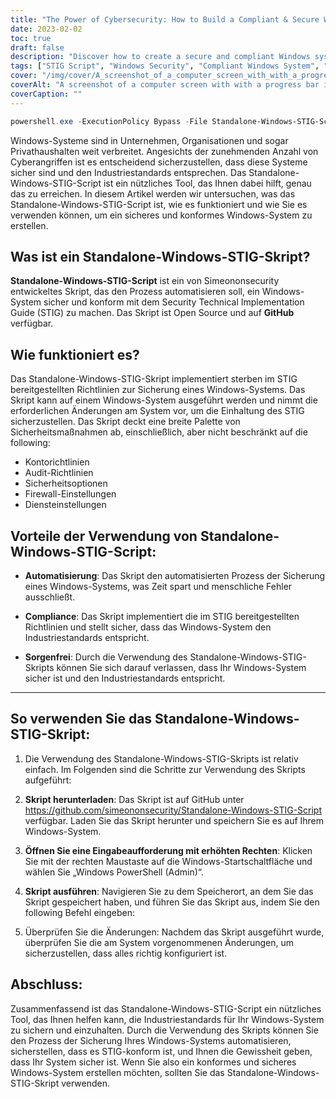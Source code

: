 ```yaml
---
title: "The Power of Cybersecurity: How to Build a Compliant & Secure Windows System with Standalone-Windows-STIG-Script"
date: 2023-02-02
toc: true
draft: false
description: "Discover how to create a secure and compliant Windows system with the easy-to-use Standalone-Windows-STIG-Script, an informative article with step-by-step instructions and detailed parameter explanations."
tags: ["STIG Script", "Windows Security", "Compliant Windows System", "System Hardening", "Windows STIG", "Secure Windows", "Windows Compliance", "Manual Install", "Windows Updates", "Adobe Reader", "Firefox", "Chrome", "Internet Explorer 11", ".NET Framework", "Office", "OneDrive", "Java", "Windows Defender", "Windows Firewall", "Mitigations", "Nessus PID", "VMware Horizon", "Optional Hardening"]
cover: "/img/cover/A_screenshot_of_a_computer_screen_with_with_a_progress_bar.png"
coverAlt: "A screenshot of a computer screen with with a progress bar indicating the completion percentage."
coverCaption: ""
---
```

```powershell
powershell.exe -ExecutionPolicy Bypass -File Standalone-Windows-STIG-Script.ps1
```
 Windows-Systeme sind in Unternehmen, Organisationen und sogar Privathaushalten weit verbreitet. Angesichts der zunehmenden Anzahl von Cyberangriffen ist es entscheidend sicherzustellen, dass diese Systeme sicher sind und den Industriestandards entsprechen. Das Standalone-Windows-STIG-Script ist ein nützliches Tool, das Ihnen dabei hilft, genau das zu erreichen. In diesem Artikel werden wir untersuchen, was das Standalone-Windows-STIG-Script ist, wie es funktioniert und wie Sie es verwenden können, um ein sicheres und konformes Windows-System zu erstellen.  ## Was ist ein Standalone-Windows-STIG-Skript?  **Standalone-Windows-STIG-Script** ist ein von Simeononsecurity entwickeltes Skript, das den Prozess automatisieren soll, ein Windows-System sicher und konform mit dem Security Technical Implementation Guide (STIG) zu machen. Das Skript ist Open Source und auf **GitHub** verfügbar.  ## Wie funktioniert es?  Das Standalone-Windows-STIG-Skript implementiert sterben im STIG bereitgestellten Richtlinien zur Sicherung eines Windows-Systems. Das Skript kann auf einem Windows-System ausgeführt werden und nimmt die erforderlichen Änderungen am System vor, um die Einhaltung des STIG sicherzustellen. Das Skript deckt eine breite Palette von Sicherheitsmaßnahmen ab, einschließlich, aber nicht beschränkt auf die following:  - Kontorichtlinien - Audit-Richtlinien - Sicherheitsoptionen - Firewall-Einstellungen - Diensteinstellungen  ## Vorteile der Verwendung von Standalone-Windows-STIG-Script:  - **Automatisierung**: Das Skript den automatisierten Prozess der Sicherung eines Windows-Systems, was Zeit spart und menschliche Fehler ausschließt.  - **Compliance**: Das Skript implementiert die im STIG bereitgestellten Richtlinien und stellt sicher, dass das Windows-System den Industriestandards entspricht.  - **Sorgenfrei**: Durch die Verwendung des Standalone-Windows-STIG-Skripts können Sie sich darauf verlassen, dass Ihr Windows-System sicher ist und den Industriestandards entspricht.  ________________________________________________________________________________________________________________________  ## So verwenden Sie das Standalone-Windows-STIG-Skript:  1. Die Verwendung des Standalone-Windows-STIG-Skripts ist relativ einfach. Im Folgenden sind die Schritte zur Verwendung des Skripts aufgeführt:  2. **Skript herunterladen**: Das Skript ist auf GitHub unter https://github.com/simeononsecurity/Standalone-Windows-STIG-Script verfügbar. Laden Sie das Skript herunter und speichern Sie es auf Ihrem Windows-System.  3. **Öffnen Sie eine Eingabeaufforderung mit erhöhten Rechten**: Klicken Sie mit der rechten Maustaste auf die Windows-Startschaltfläche und wählen Sie „Windows PowerShell (Admin)“.  4. **Skript ausführen**: Navigieren Sie zu dem Speicherort, an dem Sie das Skript gespeichert haben, und führen Sie das Skript aus, indem Sie den following Befehl eingeben:   5. Überprüfen Sie die Änderungen: Nachdem das Skript ausgeführt wurde, überprüfen Sie die am System vorgenommenen Änderungen, um sicherzustellen, dass alles richtig konfiguriert ist.  ## Abschluss:  Zusammenfassend ist das Standalone-Windows-STIG-Script ein nützliches Tool, das Ihnen helfen kann, die Industriestandards für Ihr Windows-System zu sichern und einzuhalten. Durch die Verwendung des Skripts können Sie den Prozess der Sicherung Ihres Windows-Systems automatisieren, sicherstellen, dass es STIG-konform ist, und Ihnen die Gewissheit geben, dass Ihr System sicher ist. Wenn Sie also ein konformes und sicheres Windows-System erstellen möchten, sollten Sie das Standalone-Windows-STIG-Skript verwenden.